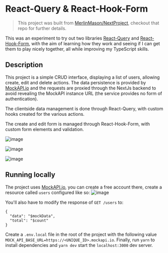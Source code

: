 # React-Query & React-Hook-Form

> This project was built from [MerlinMason/NextProject](https://github.com/MerlinMason/NextProject), checkout that repo for further details.

This was an experiment to try out two libraries [React-Query](https://react-query.tanstack.com) and [React-Hook-Form](https://react-hook-form.com), with the aim of learning how they work and seeing if I can get them to play nicely together, all while improving my TypeScript skills.

## Description
This project is a simple CRUD interface, displaying a list of users, allowing create, edit and delete actions. The data persistence is provided by [MockAPI.io](https://mockapi.io) and the requests are proxied through the NextJs backend to avoid revealing the MockAPI instance URL (the service provides no form of authentication).

The clientside data management is done through React-Query, with custom hooks created for the various actions.

The create and edit form is managed through React-Hook-Form, with custom form elements and validation.

![image](https://user-images.githubusercontent.com/3215478/140511162-ecb1dc1e-d807-4f6e-a718-b61a070dfb72.png)

![image](https://user-images.githubusercontent.com/3215478/140511229-26ddd62b-b457-471a-8e77-d56005d5862b.png)

![image](https://user-images.githubusercontent.com/3215478/140511299-8753154f-a978-4d81-9193-32fb5c3c5158.png)


## Running locally
The project uses [MockAPI.io](https://mockapi.io), you can create a free account there, create a resource called `users` configured like so:
![image](https://user-images.githubusercontent.com/3215478/140415976-5ac9c4da-e2c5-4d56-aa23-b0858c88da14.png)

You'll also have to modify the response of `GET /users` to:
```
{
  "data": "$mockData",
  "total": "$count"
}
```
Create a `.env.local` file in the root of the project with the following value `MOCK_API_BASE_URL=https://<UNIQUE_ID>.mockapi.io`.
Finally, run `yarn` to install dependencies and `yarn dev` start the `localhost:3000` dev server.
